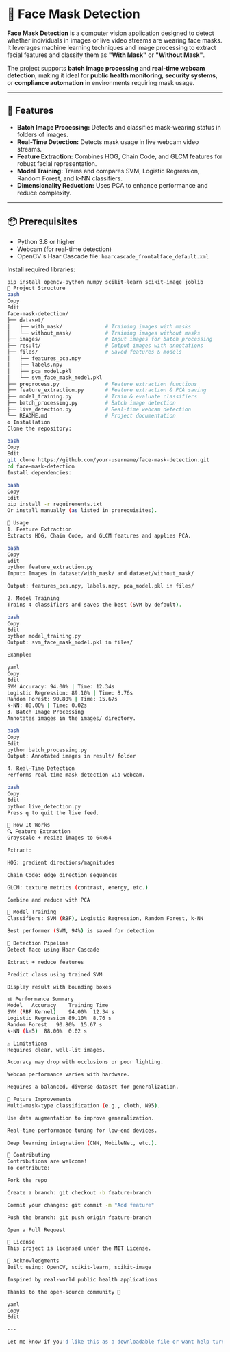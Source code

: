 # 🧠 Face Mask Detection

**Face Mask Detection** is a computer vision application designed to detect whether individuals in images or live video streams are wearing face masks. It leverages machine learning techniques and image processing to extract facial features and classify them as **"With Mask"** or **"Without Mask"**.

The project supports **batch image processing** and **real-time webcam detection**, making it ideal for **public health monitoring**, **security systems**, or **compliance automation** in environments requiring mask usage.

---

## 🚀 Features

- **Batch Image Processing:** Detects and classifies mask-wearing status in folders of images.
- **Real-Time Detection:** Detects mask usage in live webcam video streams.
- **Feature Extraction:** Combines HOG, Chain Code, and GLCM features for robust facial representation.
- **Model Training:** Trains and compares SVM, Logistic Regression, Random Forest, and k-NN classifiers.
- **Dimensionality Reduction:** Uses PCA to enhance performance and reduce complexity.

---

## 📦 Prerequisites

- Python 3.8 or higher
- Webcam (for real-time detection)
- OpenCV's Haar Cascade file: `haarcascade_frontalface_default.xml`

Install required libraries:

```bash
pip install opencv-python numpy scikit-learn scikit-image joblib
📁 Project Structure
bash
Copy
Edit
face-mask-detection/
├── dataset/
│   ├── with_mask/              # Training images with masks
│   └── without_mask/           # Training images without masks
├── images/                     # Input images for batch processing
├── result/                     # Output images with annotations
├── files/                      # Saved features & models
│   ├── features_pca.npy
│   ├── labels.npy
│   ├── pca_model.pkl
│   └── svm_face_mask_model.pkl
├── preprocess.py               # Feature extraction functions
├── feature_extraction.py       # Feature extraction & PCA saving
├── model_training.py           # Train & evaluate classifiers
├── batch_processing.py         # Batch image detection
├── live_detection.py           # Real-time webcam detection
└── README.md                   # Project documentation
⚙️ Installation
Clone the repository:

bash
Copy
Edit
git clone https://github.com/your-username/face-mask-detection.git
cd face-mask-detection
Install dependencies:

bash
Copy
Edit
pip install -r requirements.txt
Or install manually (as listed in prerequisites).

🧪 Usage
1. Feature Extraction
Extracts HOG, Chain Code, and GLCM features and applies PCA.

bash
Copy
Edit
python feature_extraction.py
Input: Images in dataset/with_mask/ and dataset/without_mask/

Output: features_pca.npy, labels.npy, pca_model.pkl in files/

2. Model Training
Trains 4 classifiers and saves the best (SVM by default).

bash
Copy
Edit
python model_training.py
Output: svm_face_mask_model.pkl in files/

Example:

yaml
Copy
Edit
SVM Accuracy: 94.00% | Time: 12.34s
Logistic Regression: 89.10% | Time: 8.76s
Random Forest: 90.80% | Time: 15.67s
k-NN: 88.00% | Time: 0.02s
3. Batch Image Processing
Annotates images in the images/ directory.

bash
Copy
Edit
python batch_processing.py
Output: Annotated images in result/ folder

4. Real-Time Detection
Performs real-time mask detection via webcam.

bash
Copy
Edit
python live_detection.py
Press q to quit the live feed.

🧠 How It Works
🔍 Feature Extraction
Grayscale + resize images to 64x64

Extract:

HOG: gradient directions/magnitudes

Chain Code: edge direction sequences

GLCM: texture metrics (contrast, energy, etc.)

Combine and reduce with PCA

🤖 Model Training
Classifiers: SVM (RBF), Logistic Regression, Random Forest, k-NN

Best performer (SVM, 94%) is saved for detection

📸 Detection Pipeline
Detect face using Haar Cascade

Extract + reduce features

Predict class using trained SVM

Display result with bounding boxes

📊 Performance Summary
Model	Accuracy	Training Time
SVM (RBF Kernel)	94.00%	12.34 s
Logistic Regression	89.10%	8.76 s
Random Forest	90.80%	15.67 s
k-NN (k=5)	88.00%	0.02 s

⚠️ Limitations
Requires clear, well-lit images.

Accuracy may drop with occlusions or poor lighting.

Webcam performance varies with hardware.

Requires a balanced, diverse dataset for generalization.

🌱 Future Improvements
Multi-mask-type classification (e.g., cloth, N95).

Use data augmentation to improve generalization.

Real-time performance tuning for low-end devices.

Deep learning integration (CNN, MobileNet, etc.).

🤝 Contributing
Contributions are welcome!
To contribute:

Fork the repo

Create a branch: git checkout -b feature-branch

Commit your changes: git commit -m "Add feature"

Push the branch: git push origin feature-branch

Open a Pull Request

📜 License
This project is licensed under the MIT License.

🙏 Acknowledgments
Built using: OpenCV, scikit-learn, scikit-image

Inspired by real-world public health applications

Thanks to the open-source community 💙

yaml
Copy
Edit

---

Let me know if you'd like this as a downloadable file or want help turning this into a published GitHub repository.
